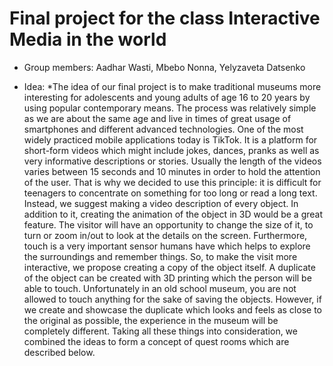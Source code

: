 # Final project for the class Interactive Media in the world

* Group members:
Aadhar Wasti, Mbebo Nonna, Yelyzaveta Datsenko

* Idea: 
*The idea of our final project is to make traditional museums more interesting for adolescents and young adults of age 16 to 20 years by using popular contemporary means. The process was relatively simple as we are about the same age and live in times of great usage of smartphones and different advanced technologies. One of the most widely practiced mobile applications today is TikTok. It is a platform for short-form videos which might include jokes, dances, pranks as well as very informative descriptions or stories. Usually the length of the videos varies between 15 seconds and 10 minutes in order to hold the attention of the user. That is why we decided to use this principle: it is difficult for teenagers to concentrate on something for too long or read a long text. Instead, we suggest making a video description of every object. 
In addition to it, creating the animation of the object in 3D would be a great feature. The visitor will have an opportunity to change the size of it, to turn or zoom in/out to look at the details on the screen. Furthermore, touch is a very important sensor humans have which helps to explore the surroundings and remember things. So, to make the visit more interactive, we propose creating a copy of the object itself. A duplicate of the object can be created with 3D printing which the person will be able to touch. Unfortunately in an old school museum, you are not allowed to touch anything for the sake of saving the objects. However,  if we create and showcase the duplicate which looks and feels as close to the original as possible, the experience in the museum will be completely different. 
Taking all these things into consideration, we combined the ideas to form a concept of quest rooms which are described below.

